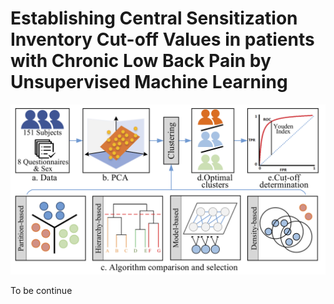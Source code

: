 # Establishing Central Sensitization Inventory Cut-off Values in patients with Chronic Low Back Pain by Unsupervised Machine Learning 

![ ](https://github.com/xzheng93/CSI_cutoff_establishment/blob/main/fig/data%20pipline.png)  

To be continue

